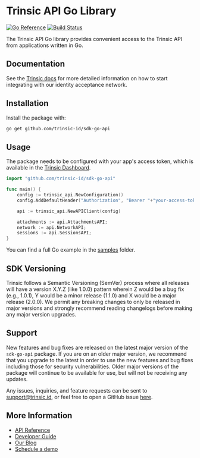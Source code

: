 # Trinsic API Go Library

[![Go Reference](https://pkg.go.dev/badge/github.com/trinsic-id/sdk-go-api)](https://pkg.go.dev/github.com/trinsic-id/sdk-go-api)
[![Build Status](https://github.com/trinsic-id/sdk/actions/workflows/api-go-release.yml/badge.svg)](https://github.com/trinsic-id/sdk/actions?query=branch%main)

The Trinsic API Go library provides convenient access to the Trinsic API from
applications written in Go.

## Documentation

See the [Trinsic docs](https://connect.docs.trinsic.id/docs/) for more detailed information on how to start integrating with our identity acceptance network.

## Installation

Install the package with:

```sh
go get github.com/trinsic-id/sdk-go-api
```

## Usage

The package needs to be configured with your app's access token, which is
available in the [Trinsic Dashboard](https://dashboard.trinsic.id).

```go
import "github.com/trinsic-id/sdk-go-api"

func main() {
	config := trinsic_api.NewConfiguration()
	config.AddDefaultHeader("Authorization", "Bearer "+"your-access-token")

	api := trinsic_api.NewAPIClient(config)

    attachments := api.AttachmentsAPI;
    network := api.NetworkAPI;
    sessions := api.SessionsAPI;
}
```

You can find a full Go example in the [samples](https://github.com/trinsic-id/sdk/tree/main/api-go/samples) folder.

## SDK Versioning

Trinsic follows a Semantic Versioning (SemVer) process where all releases will have a version X.Y.Z (like 1.0.0) pattern wherein Z would be a bug fix (e.g., 1.0.1), Y would be a minor release (1.1.0) and X would be a major release (2.0.0). We permit any breaking changes to only be released in major versions and strongly recommend reading changelogs before making any major version upgrades.

## Support

New features and bug fixes are released on the latest major version of the `sdk-go-api` package. If you are on an older major version, we recommend that you upgrade to the latest in order to use the new features and bug fixes including those for security vulnerabilities. Older major versions of the package will continue to be available for use, but will not be receiving any updates.

Any issues, inquiries, and feature requests can be sent to [support@trinsic.id](mailto:support@trinsic.id), or feel free to open a GitHub issue [here](https://github.com/trinsic-id/sdk/issues).

## More Information

- [API Reference](https://connect.docs.trinsic.id/reference)
- [Developer Guide](https://github.com/stripe/stripe-node/wiki/Passing-Options)
- [Our Blog](https://trinsic.id/blog/)
- [Schedule a demo](https://trinsic.id/contact/)
